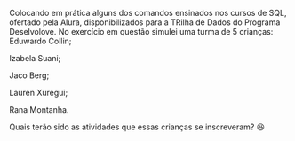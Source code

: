 Colocando em prática alguns dos comandos ensinados nos cursos de SQL, ofertado pela Alura, disponibilizados para a TRilha de Dados do Programa Deselvolove. 
No exercício em questão simulei uma turma de 5 crianças:
  Eduwardo Collin;

  Izabela Suani;

  Jaco Berg;

  Lauren Xuregui;

  Rana Montanha.

Quais terão sido as atividades que essas crianças se inscreveram? 😆

